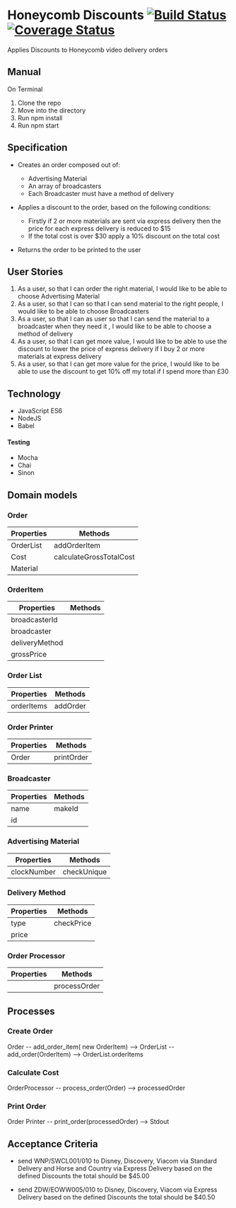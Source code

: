 # Honeycomb Discounts [![Build Status](https://travis-ci.org/Taziva/honeycomb-discount.svg?branch=master)](https://travis-ci.org/Taziva/honeycomb-discount) [![Coverage Status](https://coveralls.io/repos/github/Taziva/honeycomb-discount/badge.svg?branch=master)](https://coveralls.io/github/Taziva/honeycomb-discount?branch=master)
Applies Discounts to Honeycomb video delivery orders

## Manual
On Terminal
1. Clone the repo
2. Move into the directory
3. Run npm install
4. Run npm start

## Specification
* Creates an order composed out of:
  * Advertising Material
  * An array of broadcasters
  * Each Broadcaster must have a method of delivery

* Applies a discount to the order, based on the following conditions:
  * Firstly if 2 or more materials are sent via express delivery then the price for each express delivery is reduced to $15
  * If the total cost is over $30 apply a 10% discount on the total cost

* Returns the order to be printed to the user

## User Stories

1. As a user, so that I can order the right material, I would like to be able to choose Advertising Material
2. As a user, so that I can so that I can send material to the right people, I would like to be able to choose Broadcasters
3. As a user, so that I can as user so that I can send the material to a broadcaster when they need it , I would like to be able to choose a method of delivery
4. As a user, so that I can get more value, I would like to be able to use the discount to lower the price of express delivery if I buy 2 or more materials at express delivery
5. As a user, so that I can get more value for the price, I would like to be able to use the discount to get 10% off my total if I spend more than £30

## Technology

* JavaScript ES6
* NodeJS
* Babel

#### Testing
* Mocha
* Chai
* Sinon

## Domain models

### Order

|Properties|Methods|
|----------|-------|
|OrderList|addOrderItem|
|Cost|calculateGrossTotalCost|
|Material||

### OrderItem

|Properties| Methods|
|----------|--------|
|broadcasterId||
|broadcaster||
|deliveryMethod||
|grossPrice||

### Order List

|Properties|Methods|
|----------|-------|
|orderItems|addOrder|


### Order Printer

|Properties|Methods|
|----------|-------|
|Order|printOrder|

### Broadcaster
|Properties|Methods|
|----------|-------|
| name|makeId|
| id||

### Advertising Material
|Properties|Methods|
|----------|-------|
|clockNumber|checkUnique|

### Delivery Method
|Properties|Methods|
|----------|-------|
|type|checkPrice|
|price||

### Order Processor
|Properties|Methods|
|----------|-------|
||processOrder|

## Processes

### Create Order
Order -- add_order_item( new OrderItem) --> OrderList -- add_order(OrderItem) --> OrderList.orderItems

### Calculate Cost
OrderProcessor -- process_order(Order) --> processedOrder

### Print Order
Order Printer -- print_order(processedOrder) --> Stdout

## Acceptance Criteria
* send WNP/SWCL001/010 to Disney, Discovery, Viacom via Standard Delivery and Horse and Country via Express Delivery based on the defined Discounts the total should be $45.00

* send ZDW/EOWW005/010 to Disney, Discovery, Viacom via Express Delivery based on the defined Discounts the total should be $40.50

